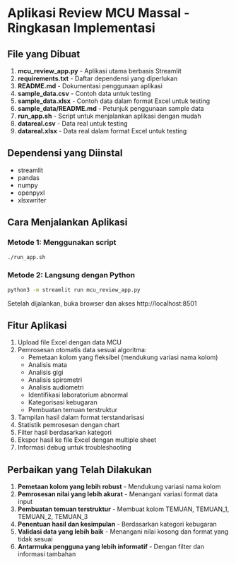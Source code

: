 # Aplikasi Review MCU Massal - Ringkasan Implementasi

## File yang Dibuat

1. **mcu_review_app.py** - Aplikasi utama berbasis Streamlit
2. **requirements.txt** - Daftar dependensi yang diperlukan
3. **README.md** - Dokumentasi penggunaan aplikasi
4. **sample_data.csv** - Contoh data untuk testing
5. **sample_data.xlsx** - Contoh data dalam format Excel untuk testing
6. **sample_data/README.md** - Petunjuk penggunaan sample data
7. **run_app.sh** - Script untuk menjalankan aplikasi dengan mudah
8. **datareal.csv** - Data real untuk testing
9. **datareal.xlsx** - Data real dalam format Excel untuk testing

## Dependensi yang Diinstal

- streamlit
- pandas
- numpy
- openpyxl
- xlsxwriter

## Cara Menjalankan Aplikasi

### Metode 1: Menggunakan script
```bash
./run_app.sh
```

### Metode 2: Langsung dengan Python
```bash
python3 -m streamlit run mcu_review_app.py
```

Setelah dijalankan, buka browser dan akses http://localhost:8501

## Fitur Aplikasi

1. Upload file Excel dengan data MCU
2. Pemrosesan otomatis data sesuai algoritma:
   - Pemetaan kolom yang fleksibel (mendukung variasi nama kolom)
   - Analisis mata
   - Analisis gigi
   - Analisis spirometri
   - Analisis audiometri
   - Identifikasi laboratorium abnormal
   - Kategorisasi kebugaran
   - Pembuatan temuan terstruktur
3. Tampilan hasil dalam format terstandarisasi
4. Statistik pemrosesan dengan chart
5. Filter hasil berdasarkan kategori
6. Ekspor hasil ke file Excel dengan multiple sheet
7. Informasi debug untuk troubleshooting

## Perbaikan yang Telah Dilakukan

1. **Pemetaan kolom yang lebih robust** - Mendukung variasi nama kolom
2. **Pemrosesan nilai yang lebih akurat** - Menangani variasi format data input
3. **Pembuatan temuan terstruktur** - Membuat kolom TEMUAN, TEMUAN_1, TEMUAN_2, TEMUAN_3
4. **Penentuan hasil dan kesimpulan** - Berdasarkan kategori kebugaran
5. **Validasi data yang lebih baik** - Menangani nilai kosong dan format yang tidak sesuai
6. **Antarmuka pengguna yang lebih informatif** - Dengan filter dan informasi tambahan